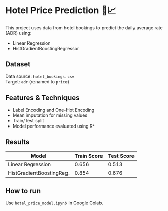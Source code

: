 # Hotel Price Prediction 🏨📈

This project uses data from hotel bookings to predict the daily average rate (ADR) using:
- Linear Regression
- HistGradientBoostingRegressor

## Dataset
Data source: `hotel_bookings.csv`  
Target: `adr` (renamed to `price`)

## Features & Techniques
- Label Encoding and One-Hot Encoding
- Mean imputation for missing values
- Train/Test split
- Model performance evaluated using R²

## Results
| Model                      | Train Score | Test Score |
|---------------------------|-------------|------------|
| Linear Regression          | 0.656       | 0.513      |
| HistGradientBoostingReg.   | 0.854       | 0.676      |

## How to run
Use `hotel_price_model.ipynb` in Google Colab.
